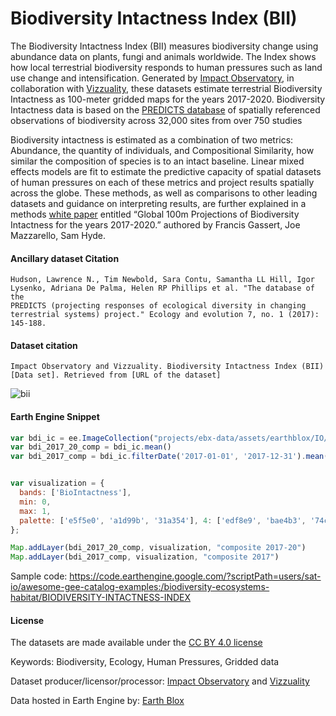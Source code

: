 # Biodiversity Intactness Index (BII)

The Biodiversity Intactness Index (BII) measures biodiversity change using abundance data on plants, fungi and animals worldwide. The Index shows how local terrestrial biodiversity responds to human pressures such as land use change and intensification. Generated by [Impact Observatory](https://www.impactobservatory.com/), in collaboration with [Vizzuality](https://www.vizzuality.com/), these datasets estimate terrestrial Biodiversity Intactness as 100-meter gridded maps for the years 2017-2020.  Biodiversity Intactness data is based on the [PREDICTS database](https://onlinelibrary.wiley.com/doi/full/10.1002/ece3.2579) of spatially referenced observations of biodiversity across 32,000 sites from over 750 studies

Biodiversity intactness is estimated as a combination of two metrics: Abundance, the quantity of individuals, and Compositional Similarity, how similar the composition of species is to an intact baseline. Linear mixed effects models are fit to estimate the predictive capacity of spatial datasets of human pressures on each of these metrics and project results spatially across the globe. These methods, as well as comparisons to other leading datasets and guidance on interpreting results, are further explained in a methods [white paper](https://ai4edatasetspublicassets.blob.core.windows.net/assets/pdfs/io-biodiversity/Biodiversity_Intactness_whitepaper.pdf) entitled “Global 100m Projections of Biodiversity Intactness for the years 2017-2020.”  authored by Francis Gassert, Joe Mazzarello, Sam Hyde.

#### Ancillary dataset Citation

```
Hudson, Lawrence N., Tim Newbold, Sara Contu, Samantha LL Hill, Igor Lysenko, Adriana De Palma, Helen RP Phillips et al. "The database of the
PREDICTS (projecting responses of ecological diversity in changing terrestrial systems) project." Ecology and evolution 7, no. 1 (2017): 145-188.
```

#### Dataset citation

```
Impact Observatory and Vizzuality. Biodiversity Intactness Index (BII) [Data set]. Retrieved from [URL of the dataset]
```

![bii](https://github.com/samapriya/awesome-gee-community-datasets/assets/6677629/e9fc5f5f-caf7-4300-be91-64b28a7c04c7)

#### Earth Engine Snippet

```js
var bdi_ic = ee.ImageCollection("projects/ebx-data/assets/earthblox/IO/BIOINTACT")
var bdi_2017_20_comp = bdi_ic.mean()
var bdi_2017_comp = bdi_ic.filterDate('2017-01-01', '2017-12-31').mean()


var visualization = {
  bands: ['BioIntactness'],
  min: 0,
  max: 1,
  palette: ['e5f5e0', 'a1d99b', '31a354'], 4: ['edf8e9', 'bae4b3', '74c476', '238b45']
};

Map.addLayer(bdi_2017_20_comp, visualization, "composite 2017-20")
Map.addLayer(bdi_2017_comp, visualization, "composite 2017")
```

Sample code: https://code.earthengine.google.com/?scriptPath=users/sat-io/awesome-gee-catalog-examples:/biodiversity-ecosystems-habitat/BIODIVERSITY-INTACTNESS-INDEX

#### License

The datasets are made available under the [CC BY 4.0 license](https://creativecommons.org/licenses/by/4.0/)

Keywords: Biodiversity, Ecology, Human Pressures, Gridded data

Dataset producer/licensor/processor: [Impact Observatory](https://www.impactobservatory.com/) and [Vizzuality ](https://www.vizzuality.com/)

Data hosted in Earth Engine by: [Earth Blox](https://www.earthblox.io/)
